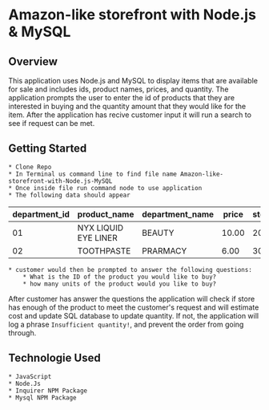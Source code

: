 # Amazon-like storefront with Node.js & MySQL

## Overview
This application uses Node.js and MySQL to display items that are available for sale and includes ids, product names, prices, and quantity. The application
prompts the user to enter the id of products that they are interested in buying and the quantity amount that they would like for the item.
After the application has recive customer input it will run a search to see if request can be met.

## Getting Started
    * Clone Repo
    * In Terminal us command line to find file name Amazon-like-storefront-with-Node.js-MySQL
    * Once inside file run command node to use application
    * The following data should appear

| department_id | product_name         | department_name | price   | stock_quantity |
| ------------- | ---------------      | --------------- | ------- | ------------   |
| 01            | NYX LIQUID EYE LINER | BEAUTY          | 10.00   | 200            |
| 02            | TOOTHPASTE           | PRARMACY        | 6.00    | 30             |

    * customer would then be prompted to answer the following questions: 
        * What is the ID of the product you would like to buy?
        * how many units of the product would you like to buy? 

After customer has answer the questions the application will check if store has enough of the product to meet the customer's request and will estimate cost and update SQL database to update quantity.
If not, the application will log a phrase `Insufficient quantity!`, and prevent the order from going through.

## Technologie Used
    * JavaScript
    * Node.Js
    * Inquirer NPM Package
    * Mysql NPM Package 
